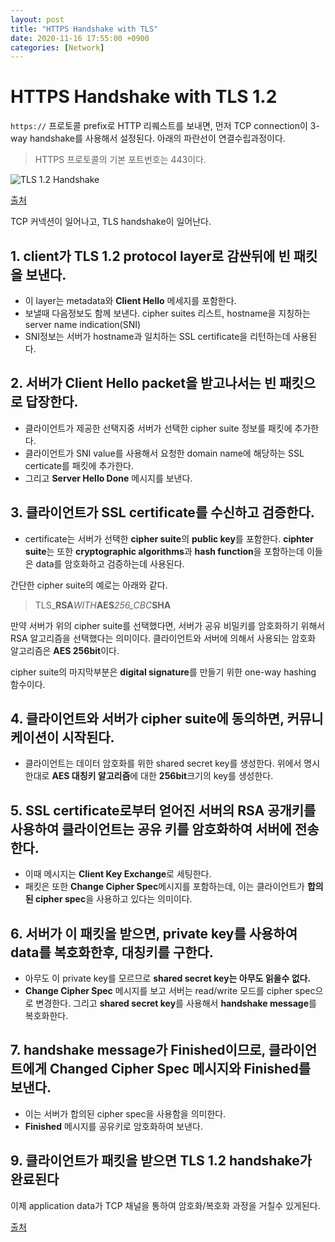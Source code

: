 ```yaml
---
layout: post
title: "HTTPS Handshake with TLS"
date: 2020-11-16 17:55:00 +0900
categories: [Network]
---
```


# HTTPS Handshake with TLS 1.2
`https://` 프로토콜 prefix로 HTTP 리퀘스트를 보내면, 먼저 TCP connection이 3-way handshake를 사용해서 설정된다. 아래의 파란선이 연결수립과정이다.

> HTTPS 프로토콜의 기본 포트번호는 443이다.

![TLS 1.2 Handshake](https://upload.wikimedia.org/wikipedia/commons/d/d3/Full_TLS_1.2_Handshake.svg)

[출처](https://commons.wikimedia.org/wiki/File:Full_TLS_1.2_Handshake.svg)

TCP 커넥션이 일어나고, TLS handshake이 일어난다. 
## 1. client가 **TLS 1.2 protocol layer**로 감싼뒤에 빈 패킷을 보낸다.
- 이 layer는 metadata와 **Client Hello** 메세지를 포함한다.
- 보낼때 다음정보도 함께 보낸다.
cipher suites 리스트, hostname을 지칭하는 server name indication(SNI)
- SNI정보는 서버가 hostname과 일치하는 SSL certificate을 리턴하는데 사용된다.

## 2. 서버가 **Client Hello** packet을 받고나서는 빈 패킷으로 답장한다.
- 클라이언트가 제공한 선택지중 서버가 선택한 cipher suite 정보를 패킷에 추가한다.
- 클라이언트가 SNI value를 사용해서 요청한 domain name에 해당하는 SSL certicate를 패킷에 추가한다.
- 그리고 **Server Hello Done** 메시지를 보낸다.

## 3. 클라이언트가 SSL certificate를 수신하고 검증한다. 
- certificate는 서버가 선택한 **cipher suite**의 **public key**를 포함한다.
**ciphter suite**는 또한 **cryptographic algorithms**과 **hash function**을 포함하는데 이들은 data를 암호화하고 검증하는데 사용된다.

간단한 cipher suite의 예로는 아래와 같다.

>TLS_**RSA**_WITH_**AES**_256_CBC_**SHA**

만약 서버가 위의 cipher suite를 선택했다면, 서버가 공유 비밀키를 암호화하기 위해서 RSA 알고리즘을 선택했다는 의미이다.
클라이언트와 서버에 의해서 사용되는 암호화 알고리즘은 **AES 256bit**이다.

cipher suite의 마지막부분은 **digital signature**를 만들기 위한 one-way hashing 함수이다.

## 4. 클라이언트와 서버가 cipher suite에 동의하면, 커뮤니케이션이 시작된다. 
- 클라이언트는 데이터 암호화를 위한 shared secret key를 생성한다. 위에서 명시한대로 **AES 대칭키 알고리즘**에 대한 **256bit**크기의 key를 생성한다. 

## 5. SSL certificate로부터 얻어진 서버의 **RSA 공개키**를 사용하여 클라이언트는 공유 키를 암호화하여 서버에 전송한다. 
- 이때 메시지는 **Client Key Exchange**로 세팅한다.
- 패킷은 또한 **Change Cipher Spec**메시지를 포함하는데, 이는 클라이언트가 **합의된 cipher spec**을 사용하고 있다는 의미이다.

## 6. 서버가 이 패킷을 받으면, private key를 사용하여 data를 복호화한후, 대칭키를 구한다. 
- 아무도 이 private key를 모르므로 **shared secret key는 아무도 읽을수 없다.**
- **Change Cipher Spec** 메시지를 보고 서버는 read/write 모드를 cipher spec으로 변경한다. 그리고 **shared secret key**를 사용해서 **handshake message**를 복호화한다.

## 7. handshake message가 **Finished**이므로, 클라이언트에게 **Changed Cipher Spec** 메시지와 **Finished**를 보낸다.
- 이는 서버가 합의된 cipher spec을 사용함을 의미한다.
- **Finished** 메시지를 공유키로 암호화하여 보낸다.

## 9. 클라이언트가 패킷을 받으면 **TLS 1.2 handshake가 완료된다** 

이제 application data가 TCP 채널을 통하여 암호화/복호화 과정을 거칠수 있게된다.

[출처](https://medium.com/jspoint/a-brief-overview-of-the-tcp-ip-model-ssl-tls-https-protocols-and-ssl-certificates-d5a6269fe29e)